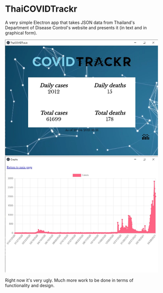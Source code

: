 # ThaiCOVIDTrackr
A very simple Electron app that takes JSON data from Thailand's Department of Disease Control's website and presents it (in text and in graphical form).

![Home page screenshot](https://github.com/mythicalbadger/COVIDTrackr/blob/main/screenshots/first_build/first_build_index.jpg)
![Graph page screenshot](https://github.com/mythicalbadger/COVIDTrackr/blob/main/screenshots/first_build/first_build_graph.jpg)

Right now it's very ugly. Much more work to be done in terms of functionality and design.
